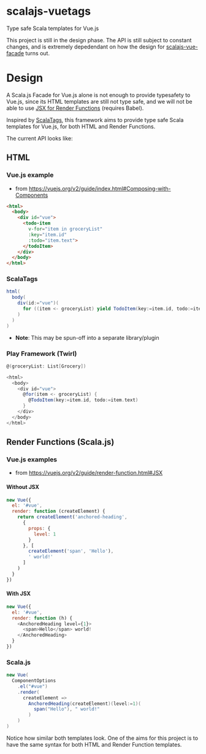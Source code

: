 # scalajs-vuetags
Type safe Scala templates for Vue.js

This project is still in the design phase. The API is still subject to constant changes, and is extremely depedendant on how the design for [scalajs-vue-facade](https://github.com/daniel-shuy/scalajs-vue-facade) turns out.

# Design
A Scala.js Facade for Vue.js alone is not enough to provide typesafety to Vue.js, since its HTML templates are still not type safe, and we will not be able to use [JSX for Render Functions](https://vuejs.org/v2/guide/render-function.html#JSX) (requires Babel).

Inspired by [ScalaTags](https://github.com/lihaoyi/scalatags), this framework aims to provide type safe Scala templates for Vue.js, for both HTML and Render Functions.

The current API looks like:

## HTML
### Vue.js example 
- from https://vuejs.org/v2/guide/index.html#Composing-with-Components
```html
<html>
  <body>
    <div id="vue">
      <todo-item
        v-for="item in groceryList"
        :key="item.id"
        :todo="item.text">
      </todoItem>
    </div>
  </body>
</html>
```

### ScalaTags
```scala
html(
  body(
    div(id:="vue")(
      for ((item <- groceryList) yield TodoItem(key:=item.id, todo:=item.text))
    )
  )
)
```
- __Note__: This may be spun-off into a separate library/plugin

### Play Framework (Twirl)
```scala
@(groceryList: List[Grocery])

<html>
  <body>
    <div id="vue">
      @for(item <- groceryList) {
        @TodoItem(key:=item.id, todo:=item.text)
      }
    </div>
  </body>
</html>
```


## Render Functions (Scala.js)
### Vue.js examples
- from https://vuejs.org/v2/guide/render-function.html#JSX

#### Without JSX
```javascript
new Vue({
  el: '#vue',
  render: function (createElement) {
    return createElement('anchored-heading', 
      {
        props: {
          level: 1
        }
      }, [
        createElement('span', 'Hello'),
        ' world!'
      ]
    )
  }
})
```

#### With JSX
```javascript
new Vue({
  el: '#vue',
  render: function (h) {
    <AnchoredHeading level={1}>
      <span>Hello</span> world!
    </AnchoredHeading>
  }
})
```

### Scala.js
```scala
new Vue(
  ComponentOptions
    .el("#vue")
    .render(
      createElement =>
        AnchoredHeading(createElement)(level:=1)(
          span("Hello"), " world!"
        )
    )
)
```

Notice how similar both templates look. One of the aims for this project is to have the same syntax for both HTML and Render Function templates.
